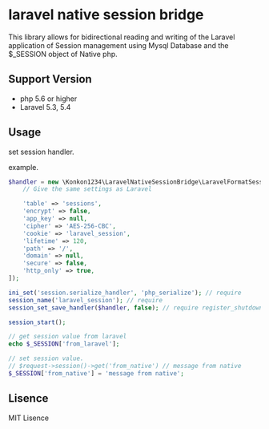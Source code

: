 # laravel native session bridge

This library allows for bidirectional reading and writing of the Laravel application of Session management using Mysql Database and the $_SESSION object of Native php.

## Support Version

* php 5.6 or higher
* Laravel 5.3, 5.4

## Usage

set session handler.

example.

```php
$handler = new \Konkon1234\LaravelNativeSessionBridge\LaravelFormatSessionHandlerClient($pdo, $db_name, [
    // Give the same settings as Laravel

    'table' => 'sessions',
    'encrypt' => false,
    'app_key' => null,
    'cipher' => 'AES-256-CBC',
    'cookie' => 'laravel_session',
    'lifetime' => 120,
    'path' => '/',
    'domain' => null,
    'secure' => false,
    'http_only' => true,
]);

ini_set('session.serialize_handler', 'php_serialize'); // require
session_name('laravel_session'); // require
session_set_save_handler($handler, false); // require register_shutdown is false.

session_start();

// get session value from laravel
echo $_SESSION['from_laravel'];

// set session value.
// $request->session()->get('from_native') // message from native
$_SESSION['from_native'] = 'message from native';

```

## Lisence

MIT Lisence